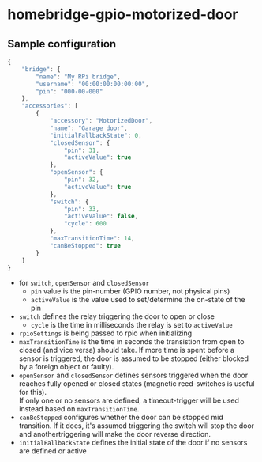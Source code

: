 # homebridge-gpio-motorized-door

## Sample configuration
```javascript
{
    "bridge": {
        "name": "My RPi bridge",
        "username": "00:00:00:00:00:00",
        "pin": "000-00-000"
    },
    "accessories": [
        {
            "accessory": "MotorizedDoor",
            "name": "Garage door",
            "initialFallbackState": 0,
            "closedSensor": {
                "pin": 31,
                "activeValue": true
            },
            "openSensor": {
                "pin": 32,
                "activeValue": true
            },
            "switch": {
                "pin": 33,
                "activeValue": false,
                "cycle": 600
            },
            "maxTransitionTime": 14,
            "canBeStopped": true
        }
    ]
}
```
* for `switch`, `openSensor` and `closedSensor` 
  * `pin` value is the pin-number (GPIO number, not physical pins)
  * `activeValue` is the value used to set/determine the on-state of the pin
* `switch` defines the relay triggering the door to open or close
  * `cycle` is the time in milliseconds the relay is set to `activeValue`
* `rpioSettings` is being passed to rpio when initializing
* `maxTransitionTime` is the time in seconds the transistion from open to closed (and vice versa) should take.
  If more time is spent before a sensor is triggered, the door is assumed to be stopped (either blocked by a foreign object or faulty).
* `openSensor` and `closedSensor` defines sensors triggered when the door reaches fully opened or closed states
  (magnetic reed-switches is useful for this).  
  If only one or no sensors are defined, a timeout-trigger will be used instead based on `maxTransitionTime`.
* `canBeStopped` configures whether the door can be stopped mid transition. If it does, it's assumed triggering the switch will stop the door and anothertriggering will make the door reverse direction.
* `initialFallbackState` defines the initial state of the door if no sensors are defined or active
